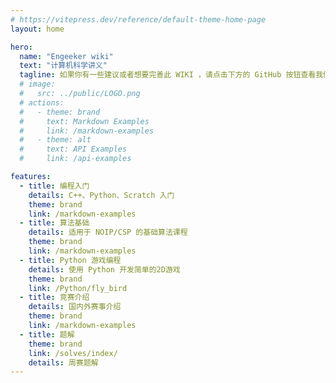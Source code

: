 ```yaml
---
# https://vitepress.dev/reference/default-theme-home-page
layout: home

hero:
  name: "Engeeker wiki"
  text: "计算机科学讲义"
  tagline: 如果你有一些建议或者想要完善此 WIKI ，请点击下方的 GitHub 按钮查看我们的仓库提交 issue 或者 PR ！
  # image:
  #   src: ../public/LOGO.png
  # actions:
  #   - theme: brand
  #     text: Markdown Examples
  #     link: /markdown-examples
  #   - theme: alt
  #     text: API Examples
  #     link: /api-examples

features:
  - title: 编程入门
    details: C++、Python、Scratch 入门
    theme: brand
    link: /markdown-examples
  - title: 算法基础
    details: 适用于 NOIP/CSP 的基础算法课程
    theme: brand
    link: /markdown-examples
  - title: Python 游戏编程
    details: 使用 Python 开发简单的2D游戏
    theme: brand
    link: /Python/fly_bird
  - title: 竞赛介绍
    details: 国内外赛事介绍
    theme: brand
    link: /markdown-examples
  - title: 题解
    theme: brand
    link: /solves/index/
    details: 周赛题解
---
```


